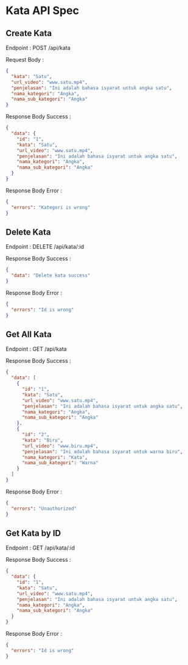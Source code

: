 # Kata API Spec

## Create Kata

Endpoint : POST /api/kata

Request Body :

```json
{
  "kata": "Satu",
  "url_video": "www.satu.mp4",
  "penjelasan": "Ini adalah bahasa isyarat untuk angka satu",
  "nama_kategori": "Angka",
  "nama_sub_kategori": "Angka"
}
```

Response Body Success :

```json
{
  "data": {
    "id": "1",
    "kata": "Satu",
    "url_video": "www.satu.mp4",
    "penjelasan": "Ini adalah bahasa isyarat untuk angka satu",
    "nama_kategori": "Angka",
    "nama_sub_kategori": "Angka"
  }
}
```

Response Body Error :

```json
{
  "errors": "Kategori is wrong"
}
```


## Delete Kata

Endpoint : DELETE /api/kata/:id

Response Body Success :

```json
{
  "data": "Delete kata success"
}
```

Response Body Error :

```json
{
  "errors": "Id is wrong"
}
```

## Get All Kata

Endpoint : GET /api/kata

Response Body Success :

```json
{
  "data": [
    {
      "id": "1",
      "kata": "Satu",
      "url_video": "www.satu.mp4",
      "penjelasan": "Ini adalah bahasa isyarat untuk angka satu",
      "nama_kategori": "Angka",
      "nama_sub_kategori": "Angka"
    },
    {
      "id": "2",
      "kata": "Biru",
      "url_video": "www.biru.mp4",
      "penjelasan": "Ini adalah bahasa isyarat untuk warna biru",
      "nama_kategori": "Kata",
      "nama_sub_kategori": "Warna"
    }
  ]
}
```

Response Body Error :

```json
{
  "errors": "Unauthorized"
}
```

## Get Kata by ID

Endpoint : GET /api/kata/:id

Response Body Success :

```json
{
  "data": {
    "id": "1",
    "kata": "Satu",
    "url_video": "www.satu.mp4",
    "penjelasan": "Ini adalah bahasa isyarat untuk angka satu",
    "nama_kategori": "Angka",
    "nama_sub_kategori": "Angka"
  }
}
```

Response Body Error :

```json
{
  "errors": "Id is wrong"
}
```


